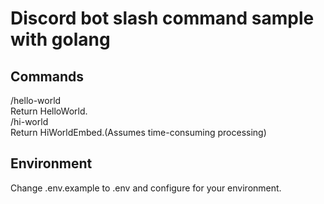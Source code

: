 # Discord bot slash command sample with golang

## Commands
/hello-world  
Return HelloWorld.  
/hi-world  
Return HiWorldEmbed.(Assumes time-consuming processing)

## Environment
Change .env.example to .env and configure  for your environment.



